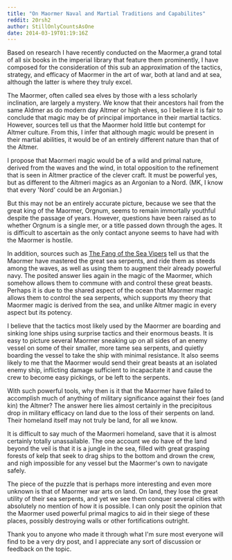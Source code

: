 ```yaml
---
title: "On Maormer Naval and Martial Traditions and Capabilites"
reddit: 20rsh2
author: StillOnlyCountsAsOne
date: 2014-03-19T01:19:16Z
---
```


Based on research I have recently conducted on the Maormer,a grand total of all six books in the imperial library that feature them prominently, I have composed for the consideration of this sub an approximation of the tactics, strategy, and efficacy of Maormer in the art of war, both at land and at sea, although the latter is where they truly excel.

The Maormer, often called sea elves by those with a less scholarly inclination, are largely a mystery. We know that their ancestors hail from the same Aldmer as do modern day Altmer or high elves, so I believe it is fair to conclude that magic may be of principal importance in their martial tactics. However, sources tell us that the Maormer hold little but contempt for Altmer culture. From this, I infer that although magic would be present in their martial abilities, it would be of an entirely different nature than that of the Altmer. 

I propose that Maormeri magic would be of a wild and primal nature, derived from the waves and the wind, in total opposition to the refinement that is seen in Altmer practice of the clever craft. It must be powerful yes, but as different to the Altmeri magics as an Argonian to a Nord. (MK, I know that every 'Nord' could be an Argonian.)

But this may not be an entirely accurate picture, because we see that the great king of the Maormer, Orgnum, seems to remain immortally youthful despite the passage of years. However, questions have been raised as to whether Orgnum is a single mer, or a title passed down through the ages. It is difficult to ascertain as the only contact anyone seems to have had with the Maormer is hostile.

In addition, sources such as  [The Fang of the Sea Vipers](http://www.imperial-library.info/content/fang-sea-vipers) tell us that the Maormer have mastered the great sea serpents, and ride them as steeds among the waves, as well as using them to augment their already powerful navy. The posited answer lies again in the magic of the Maormer, which somehow allows them to commune with and control these great beasts. Perhaps it is due to the shared aspect of the ocean that Maormer magic allows them to control the sea serpents, which supports my theory that Maormer magic is derived from the sea, and unlike Altmer magic in every aspect but its potency.

I believe that the tactics most likely used by the Maormer are boarding and sinking lone ships using surprise tactics and their enormous beasts. It is easy to picture several Maormer sneaking up on all sides of an enemy vessel on some of their smaller, more tame sea serpents, and quietly boarding the vessel to take the ship with minimal resistance. It also seems likely to me that the Maormer would send their great beasts at an isolated enemy ship, inflicting damage sufficient to incapacitate it and cause the crew to become easy pickings, or be left to the serpents.

With such powerful tools, why then is it that the Maormer have failed to accomplish much of anything of military significance against their foes (and kin) the Altmer? The answer here lies almost certainly in the precipitous drop in military efficacy on land due to the loss of their serpents on land. Their homeland itself may not truly be land, for all we know. 

It is difficult to say much of the Maormeri homeland, save that it is almost certainly totally unassailable. The one account we do have of the land beyond the veil is that it is a jungle in the sea, filled with great grasping forests of kelp that seek to drag ships to the bottom and drown the crew, and nigh impossible for any vessel but the Maormer's own to navigate safely. 

The piece of the puzzle that is perhaps more interesting and even more unknown is that of Maormer war arts on land. On land, they lose the great utility of their sea serpents, and yet we see them conquer several cities with absolutely no mention of how it is possible. I can only posit the opinion that the Maormer used powerful primal magics to aid in their siege of these places, possibly destroying walls or other fortifications outright. 

Thank you to anyone who made it through what I'm sure most everyone will find to be a very dry post, and I appreciate any sort of discussion or feedback on the topic.
